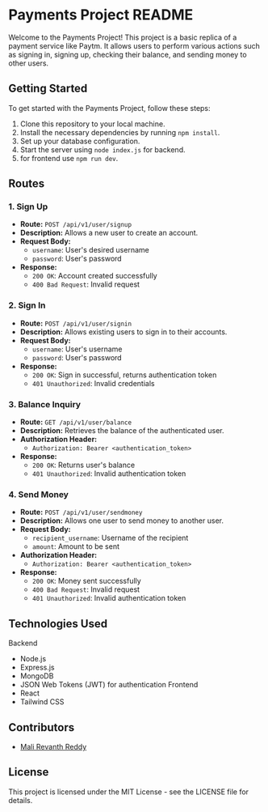 # Payments Project README

Welcome to the Payments Project! This project is a basic replica of a payment service like Paytm. It allows users to perform various actions such as signing in, signing up, checking their balance, and sending money to other users.

## Getting Started

To get started with the Payments Project, follow these steps:

1.  Clone this repository to your local machine.
2.  Install the necessary dependencies by running `npm install`.
3.  Set up your database configuration.
4.  Start the server using `node index.js` for backend.
5. for frontend use `npm run dev`.

## Routes

### 1. Sign Up

-   **Route:** `POST /api/v1/user/signup`
-   **Description:** Allows a new user to create an account.
-   **Request Body:**
    -   `username`: User's desired username
    -   `password`: User's password
-   **Response:**
    -   `200 OK`: Account created successfully
    -   `400 Bad Request`: Invalid request

### 2. Sign In

-   **Route:** `POST /api/v1/user/signin`
-   **Description:** Allows existing users to sign in to their accounts.
-   **Request Body:**
    -   `username`: User's username
    -   `password`: User's password
-   **Response:**
    -   `200 OK`: Sign in successful, returns authentication token
    -   `401 Unauthorized`: Invalid credentials

### 3. Balance Inquiry

-   **Route:** `GET /api/v1/user/balance`
-   **Description:** Retrieves the balance of the authenticated user.
-   **Authorization Header:**
    -   `Authorization: Bearer <authentication_token>`
-   **Response:**
    -   `200 OK`: Returns user's balance
    -   `401 Unauthorized`: Invalid authentication token

### 4. Send Money

-   **Route:** `POST /api/v1/user/sendmoney`
-   **Description:** Allows one user to send money to another user.
-   **Request Body:**
    -   `recipient_username`: Username of the recipient
    -   `amount`: Amount to be sent
-   **Authorization Header:**
    -   `Authorization: Bearer <authentication_token>`
-   **Response:**
    -   `200 OK`: Money sent successfully
    -   `400 Bad Request`: Invalid request
    -   `401 Unauthorized`: Invalid authentication token

## Technologies Used
   Backend
-   Node.js
-   Express.js
-   MongoDB
-   JSON Web Tokens (JWT) for authentication
Frontend
- React
- Tailwind CSS

## Contributors

-   [Mali Revanth Reddy](https://github.com/RevanthMali)

## License

This project is licensed under the MIT License - see the LICENSE file for details.
